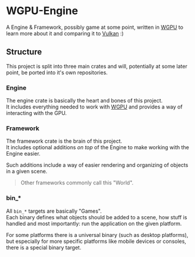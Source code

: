 # WGPU-Engine

A Engine & Framework, possibly game at some point, written in [WGPU] to learn more about it and comparing it to [Vulkan] :)

## Structure

This project is split into three main crates and will, potentially at some later point, be ported into it's own repositories.

### Engine

The engine crate is basically the heart and bones of this project.  
It includes everything needed to work with [WGPU] and provides a way of interacting with the GPU.

### Framework

The framework crate is the brain of this project.  
It includes optional additions _on top_ of the Engine to make working with the Engine easier.

Such additions include a way of easier rendering and organizing of objects in a given scene.

> Other frameworks commonly call this "World".

### bin_*

All `bin_*` targets are basically "Games".  
Each binary defines what objects should be added to a scene, how stuff is handled and most importantly: run the application on the given platform.

For some platforms there is a universal binary (such as desktop platforms), but especially for more specific platforms like mobile devices or consoles, there is a special binary target.

[WGPU]: https://wgpu.rs/
[Vulkan]: https://www.vulkan.org/

